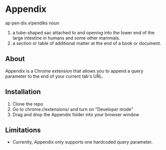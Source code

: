 # Appendix
ap·pen·dix
əˈpendiks
noun
1. a tube-shaped sac attached to and opening into the lower end of the large intestine in humans and some other mammals.
2. a section or table of additional matter at the end of a book or document.

## About
Appendix is a Chrome extension that allows you to append a query parameter to the end of your current tab's URL.

## Installation
1. Clone the repo
2. Go to chrome://extensions/ and turn on "Developer mode"
3. Drag and drop the Appendix folder into your browser window

## Limitations
* Currently, Appendix only supports one hardcoded query parameter.
